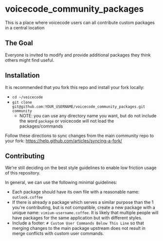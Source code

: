 # voicecode_community_packages
This is a place where voicecode users can all contribute custom packages in a central location

## The Goal

Everyone is invited to modify and provide additional packages they think others might find useful.

## Installation

It is recommended that you fork this repo and install your fork locally:

* `cd ~/voicecode`
* `git clone git@github.com:YOUR_USERNAME/voicecode_community_packages.git community`
  * NOTE: you can use any directory name you want, but do not include the word `package` or voicecode will not load the packages/commands

Follow these directions to sync changes from the main community repo to your fork: https://help.github.com/articles/syncing-a-fork/

## Contributing

We're still deciding on the best style guidelines to enable low friction usage of this repository.

In general, we can use the following minimal guidelines:

- Each package should have its own file with a reasonable name: `outlook.coffee`
- If there is already a package which serves a similar purpose than the 1 you're contributing, but is not compatible, create a new package with a unique name: `vimium-username.coffee`. It is likely that multiple people will have packages for the same application but with different styles.
- Include a footer: `# Custom User Commands Below This Line` so that merging changes to the main package upstream does not result in merge conflicts with custom user commands.
